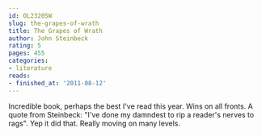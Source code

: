 ```yaml
---
id: OL23205W
slug: the-grapes-of-wrath
title: The Grapes of Wrath
author: John Steinbeck
rating: 5
pages: 455
categories:
- literature
reads:
- finished_at: '2011-08-12'
---
```

Incredible book, perhaps the best I've read this year. Wins on all fronts. A quote from Steinbeck: "I've done my damndest to rip a reader's nerves to rags". Yep it did that. Really moving on many levels.

